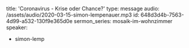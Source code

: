 title: 'Coronavirus - Krise oder Chance?'
type: message
audio: /assets/audio/2020-03-15-simon-lempenauer.mp3
id: 648d3d4b-7563-4d99-a532-130f9e365d0e
sermon_series: mosaik-im-wohnzimmer
speaker:
  - simon-lemp
